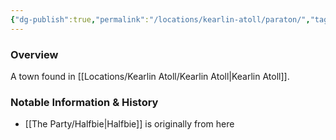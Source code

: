 ```yaml
---
{"dg-publish":true,"permalink":"/locations/kearlin-atoll/paraton/","tags":["Location","Unexplored"],"updated":"2025-01-14T21:03:47.468+00:00"}
---
```



### Overview
A town found in [[Locations/Kearlin Atoll/Kearlin Atoll\|Kearlin Atoll]].

### Notable Information & History 
- [[The Party/Halfbie\|Halfbie]] is originally from here